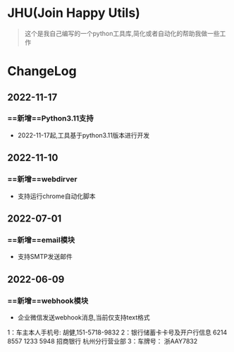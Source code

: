 # JHU(Join Happy Utils)
> 这个是我自己编写的一个python工具库,简化或者自动化的帮助我做一些工作

# ChangeLog
## 2022-11-17
### ==新增==Python3.11支持
- 2022-11-17起,工具基于python3.11版本进行开发


## 2022-11-10
### ==新增==webdirver
- 支持运行chrome自动化脚本

## 2022-07-01
### ==新增==email模块

- 支持SMTP发送邮件
## 2022-06-09
### ==新增==webhook模块
- 企业微信发送webhook消息,当前仅支持text格式




1：车主本人手机号:
    胡健,151-5718-9832
2：银行储蓄卡卡号及开户行信息
    6214 8557 1233 5948
    招商银行 杭州分行营业部
3：车牌号：
    浙AAY7832

